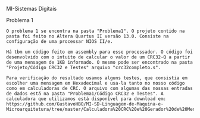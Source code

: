 MI-Sistemas Digitais

Problema 1

	O problema 1 se encontra na pasta "Problema1". O projeto contido na pasta foi feito no Altera Quartus II versão 13.0. Consiste na configuração de uma processar NIOS II/e.

	Há tbm um código feito em assembly para esse processador. O código foi desenvolvido com o intuito de calcular o valor de um CRC32-Q a partir de uma mensagem de 1KB informado. O mesmo pode ser encontrado na pasta "Projeto/Código CRC32 e Testes" arquivo "crc32completo.s".

	Para verificação do resultado usamos alguns testes, que consistia em escolher uma mensagem em Hexadecimal e usa-la tanto no nosso código como em calculadoras de CRC. O arquivo com algumas das nossas entradas de dados está na pasta "Problema1/Código CRC32 e Testes". A calculadora que utilizamos está disponível para download em: https://github.com/GustavoHBO/MI-SD-Linguagem-de-Maquina-e-Microarquitetura/tree/master/Calculadora%20CRC%20e%20Gerador%20de%20Mensagem
